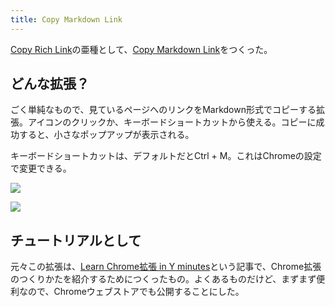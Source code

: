 ```yaml
---
title: Copy Markdown Link
---
```

[Copy Rich Link](https://chrome.google.com/webstore/detail/copy-rich-link/hikiamlgpdcabppakpmemaofmkgknpea)の亜種として、[Copy Markdown Link](https://chrome.google.com/webstore/detail/copy-markdown-link/gkceaaphhbeanfciglgpffnncfpipjpa)をつくった。

どんな拡張？
------

ごく単純なもので、見ているページへのリンクをMarkdown形式でコピーする拡張。アイコンのクリックか、キーボードショートカットから使える。コピーに成功すると、小さなポップアップが表示される。

キーボードショートカットは、デフォルトだとCtrl + M。これはChromeの設定で変更できる。

![](https://lh6.googleusercontent.com/SpMlRhuTjDERTPjZEhacghqcHSZ8C6jeCuEX7MseK9gX5TFZdXJ5B1BuRo_uctFZbEisNqWSfWnkbFUKWM66ifFw7wzVV3FWXQI_y5BTBA7Xnq63NEwF00BK6L2hNptV83JLPOviGU98sWfrjxJFquJGfk82Oz2xtc9PFJIKCdJbUk4eMQdsI3gq)

![](https://lh5.googleusercontent.com/VcTdaIrcOULEdBHggXNw86AlRqt9zGncRFGQPFM3PW8pr4tCGn27sxGEiCSFAng5Z9IXoAvxCHVueNDerFZHiwrUBIzyNo6AXZv6odUrt7aY7tOvssBHuWd27EbK1qxxITIaXs18DcsclSGbI6qEMnktVzJEyGDl8SXvoFTPO3JzARxcU6BEufYz)

チュートリアルとして
----------

元々この拡張は、[Learn Chrome拡張 in Y minutes](https://r7kamura.com/articles/2022-05-18-learn-chrome-extention-in-y-minutes)という記事で、Chrome拡張のつくりかたを紹介するためにつくったもの。よくあるものだけど、まずまず便利なので、Chromeウェブストアでも公開することにした。
